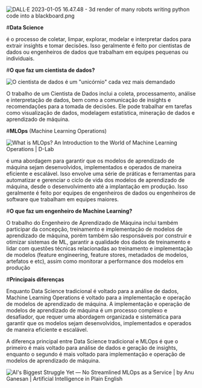 ![DALL·E 2023-01-05 16.47.48 - 3d render of many robots writing python code into a blackboard.png](/.attachments/DALL·E%202023-01-05%2016.47.48%20-%203d%20render%20of%20many%20robots%20writing%20python%20code%20into%20a%20blackboard-189f8caa-c9a1-4d75-92e9-b952a616fd1d.png)


#**Data Science** 

 é o processo de coletar, limpar, explorar, modelar e interpretar dados para extrair insights e tomar decisões. Isso geralmente é feito por cientistas de dados ou engenheiros de dados que trabalham em equipes pequenas ou individuais.

#**O que faz um cientista de dados?**


<IMG  src="https://www.insper.edu.br/wp-content/uploads/2021/12/Data-science-2.jpg"  alt="O cientista de dados é um &quot;unicórnio&quot; cada vez mais demandado"/>

O trabalho de um Cientista de Dados inclui a coleta, processamento, análise e interpretação de dados, bem como a comunicação de insights e recomendações para a tomada de decisões. Ele pode trabalhar em tarefas como visualização de dados, modelagem estatística, mineração de dados e aprendizado de máquina.





#**MLOps** (Machine Learning Operations)

<IMG  src="https://dlab.berkeley.edu/sites/default/files/styles/panopoly_image_original/public/mlops-2022-05-10.png?itok=s2hxCX4P&amp;timestamp=1652227637"  alt="What is MLOps? An Introduction to the World of Machine Learning Operations  | D-Lab"/>

é uma abordagem para garantir que os modelos de aprendizado de máquina sejam desenvolvidos, implementados e operados de maneira eficiente e escalável. Isso envolve uma série de práticas e ferramentas para automatizar e gerenciar o ciclo de vida dos modelos de aprendizado de máquina, desde o desenvolvimento até a implantação em produção. Isso geralmente é feito por equipes de engenheiros de dados ou engenheiros de software que trabalham em equipes maiores.

#**O que faz um engenheiro de Machine Learning?**

O trabalho do Engenheiro de Aprendizado de Máquina inclui também participar  da concepção, treinamento e implementação de modelos de aprendizado de máquina, porém também são responsáveis por construir e otimizar sistemas de ML, garantir a qualidade dos dados de treinamento e lidar com questões técnicas relacionadas ao treinamento e implementação de modelos (feature engineering, feature stores, metadados de modelos, artefatos e etc), assim como monitorar a performance dos modelos em produção



#**Principais diferenças**

Enquanto Data Science tradicional é voltado para a análise de dados, Machine Learning Operations é voltado para a implementação e operação de modelos de aprendizado de máquina. A implementação e operação de modelos de aprendizado de máquina é um processo complexo e desafiador, que requer uma abordagem organizada e sistemática para garantir que os modelos sejam desenvolvidos, implementados e operados de maneira eficiente e escalável.

A diferença principal entre Data Science tradicional e MLOps é que o primeiro é mais voltado para análise de dados e geração de insights, enquanto o segundo é mais voltado para implementação e operação de modelos de aprendizado de máquina.

<IMG  src="https://miro.medium.com/max/1024/0*DMSY_Od9MvuJpkjO.png"  alt="AI&#39;s Biggest Struggle Yet — No Streamlined MLOps as a Service | by Anu  Ganesan | Artificial Intelligence in Plain English"/>
